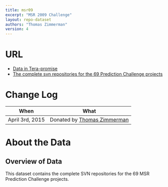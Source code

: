 ```yaml
---
title: msr09
excerpt: "MSR 2009 Challenge"
layout: repo-dataset
authors: "Thomas Zimmerman"
version: 4
---
```


# URL

* [Data in Tera-promise](https://terapromise.csc.ncsu.edu:8443/!/#repo/view/head/msr/msr09)
* [The complete svn repositories for the 69 Prediction Challenge projects](https://terapromise.csc.ncsu.edu:8443/!/#repo/view/head/msr/msr09/prediction-challenge)

# Change Log

When | What
---- | ----
April 3rd, 2015 | Donated by [Thomas Zimmerman](/repo/people/data-donors/promise4.html)

# About the Data

## Overview of Data

This dataset contains the complete SVN repositories for the 69 MSR Prediction Challenge projects.
